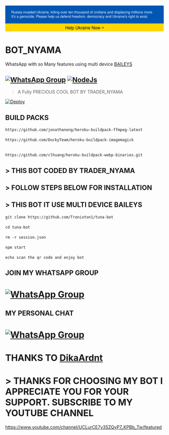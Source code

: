 [![SWUbanner](https://raw.githubusercontent.com/vshymanskyy/StandWithUkraine/main/banner2-direct.svg)](https://vshymanskyy.github.io/StandWithUkraine)


# BOT_NYAMA
 WhatsApp with so Many features using multi device  [BAILEYS](https://github.com/adiwajshing/baileys)

## [![WhatsApp Group](https://static.whatsapp.net/rsrc.php/ym/r/36B424nhiL4.svg)](https://chat.whatsapp.com/LNt5CMHQmvBJKX4VjKQv9V) [![NodeJs](https://img.shields.io/badge/Node.js-43853D?style=for-the-badge&logo=node.js&logoColor=white)](https://nodejs.org/en/)

> A Fully PRECIOUS COOL BOT BY TRADER_NYAMA<br>

[![Deploy](https://www.herokucdn.com/deploy/button.svg)](https://heroku.com/deploy?template=https://github.com/Tronixton1/tuna-bot)

## BUILD PACKS

```
https://github.com/jonathanong/heroku-buildpack-ffmpeg-latest

https://github.com/DuckyTeam/heroku-buildpack-imagemagick


https://github.com/clhuang/heroku-buildpack-webp-binaries.git

```

 ##  > THIS BOT CODED BY TRADER_NYAMA


## >  FOLLOW STEPS BELOW FOR INSTALLATION

## >  THIS BOT IT USE MULTI DEVICE BAILEYS


``` 
git clone https://github.com/Tronixton1/tuna-bot
 
cd tuna-bot
 
rm -r session.json

npm start

echo scan the qr code and enjoy bot

```


## JOIN MY WHATSAPP GROUP

# [![WhatsApp Group](https://img.shields.io/badge/WhatsApp-25D366?style=for-the-badge&logo=whatsapp&logoColor=white)](https://chat.whatsapp.com/LNt5CMHQmvBJKX4VjKQv9V)

## MY PERSONAL CHAT

# [![WhatsApp Group](https://img.shields.io/badge/WhatsApp-25D366?style=for-the-badge&logo=whatsapp&logoColor=white)](https://wa.me/263784675236)
# THANKS TO [DikaArdnt ](https://github.com/DikaArdnt)

# > THANKS FOR CHOOSING MY BOT I APPRECIATE YOU FOR YOUR SUPPORT. SUBSCRIBE TO MY YOUTUBE CHANNEL

https://www.youtube.com/channel/UCLurCE7y35ZQyP7_KPBb_Tw/featured
